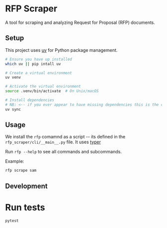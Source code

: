 # RFP Scraper

A tool for scraping and analyzing Request for Proposal (RFP) documents.

## Setup

This project uses [uv](https://github.com/astral-sh/uv) for Python package management.

```bash
# Ensure you have up installed
which uv || pip intall uv

# Create a virtual environment
uv venv

# Activate the virtual environment
source .venv/bin/activate  # On Unix/macOS

# Install dependencies
# NB: <-- if you ever appear to have missing dependencies this is the command you likely want
uv sync
```

## Usage

We install the `rfp` comamnd as a script -- its defined in the `rfp_scraper/cli/__main__.py` file. It uses [typer](https://typer.tiangolo.com/tutorial/)

Run `rfp --help` to see all commands and subcommands.

Example:

```bash
rfp scrape sam
```

## Development

# Run tests

```bash
pytest
```
